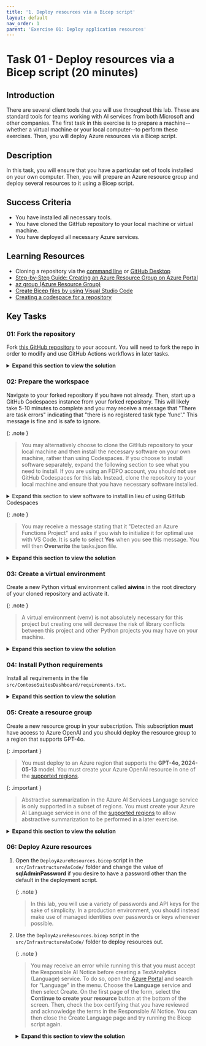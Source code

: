 ```yaml
---
title: '1. Deploy resources via a Bicep script'
layout: default
nav_order: 1
parent: 'Exercise 01: Deploy application resources'
---
```


# Task 01 - Deploy resources via a Bicep script (20 minutes)

## Introduction

There are several client tools that you will use throughout this lab. These are standard tools for teams working with AI services from both Microsoft and other companies. The first task in this exercise is to prepare a machine--whether a virtual machine or your local computer--to perform these exercises. Then, you will deploy Azure resources via a Bicep script.

## Description

In this task, you will ensure that you have a particular set of tools installed on your own computer. Then, you will prepare an Azure resource group and deploy several resources to it using a Bicep script.

## Success Criteria

- You have installed all necessary tools.
- You have cloned the GitHub repository to your local machine or virtual machine.
- You have deployed all necessary Azure services.

## Learning Resources

- Cloning a repository via the [command line](https://docs.github.com/en/github/creating-cloning-and-archiving-repositories/cloning-a-repository) or [GitHub Desktop](https://docs.github.com/en/desktop/contributing-and-collaborating-using-github-desktop/cloning-a-repository-from-github-to-github-desktop)
- [Step-by-Step Guide: Creating an Azure Resource Group on Azure Portal](https://techcommunity.microsoft.com/t5/startups-at-microsoft/step-by-step-guide-creating-an-azure-resource-group-on-azure/ba-p/3792368)
- [az group (Azure Resource Group)](https://learn.microsoft.com/cli/azure/group?view=azure-cli-latest)
- [Create Bicep files by using Visual Studio Code](https://learn.microsoft.com/azure/azure-resource-manager/bicep/visual-studio-code?tabs=CLI)
- [Creating a codespace for a repository](https://docs.github.com/en/codespaces/developing-in-a-codespace/creating-a-codespace-for-a-repository)

## Key Tasks

### 01: Fork the repository

Fork [this GitHub repository](https://github.com/microsoft/TechExcel-Integrating-Azure-PaaS-and-AI-Services-for-AI-Design-Wins) to your account. You will need to fork the repo in order to modify and use GitHub Actions workflows in later tasks.

<details markdown="block">
<summary><strong>Expand this section to view the solution</strong></summary>

In order to fork this repository, make sure that you are signed into GitHub with the account you would like to use. Then, select the **Fork** button.

![Fork the GitHub repository](../../media/Solution/0101_Fork1.png)

On the next page, select your account as the Owner and leave the repository name alone. Then, select **Create fork** to complete the process.

![Complete the process of forking the GitHub repository](../../media/Solution/0101_Fork2.png)

</details>

### 02: Prepare the workspace

Navigate to your forked repository if you have not already. Then, start up a GitHub Codespaces instance from your forked repository. This will likely take 5-10 minutes to complete and you may receive a message that "There are task errors" indicating that "there is no registered task type 'func'." This message is fine and is safe to ignore.

{: .note }
> You may alternatively choose to clone the GitHub repository to your local machine and then install the necessary software on your own machine, rather than using Codespaces. If you choose to install software separately, expand the following section to see what you need to install.
> If you are using an FDPO account, you should **not** use GitHub Codespaces for this lab. Instead, clone the repository to your local machine and ensure that you have necessary software installed.

<details markdown="block">
<summary><string>Expand this section to view software to install in lieu of using GitHub Codespaces</strong></summary>

Ensure that you have the following software installed:

1. [Visual Studio Code](https://code.visualstudio.com/) (Alternatively, if you have Visual Studio installed, you can use that.)
2. Install the following extensions in Visual Studio Code:
    - [C# Dev Kit](https://marketplace.visualstudio.com/items?itemName=ms-dotnettools.csdevkit)
    - [Bicep](https://marketplace.visualstudio.com/items?itemName=ms-azuretools.vscode-bicep)
    - [Azure Functions extension](https://marketplace.visualstudio.com/items?itemName=ms-azuretools.vscode-azurefunctions)
    - [Azure Storage extension](https://marketplace.visualstudio.com/items?itemName=ms-azuretools.vscode-azurestorage)
3. Install the [Azure Functions Core Tools](https://learn.microsoft.com/azure/azure-functions/functions-run-local), which enables an integrated local debugging experience.
4. The [Microsoft .NET 8.0 SDK](https://dotnet.microsoft.com/download/dotnet/8.0). Ensure that you have the latest version of the SDK, not the Runtime.
5. The [Azure Command Line Interface](https://learn.microsoft.com/cli/azure/install-azure-cli).
6. [A Git client](https://git-scm.com/download/). An alternative option is to install [GitHub Desktop](https://desktop.github.com/).
7. [Python 3.10 or later](https://www.python.org/downloads/). You can run all of the exercises in this lab using a standard installation of Python and do not need the Anaconda Distribution of Python. If you do have Anaconda, make sure that you can execute Python and pip commands from the command line.

    {: .note }
    > Regardless of which distribution you use, make sure that you can run `python` and `pip` from your command line. If you are not sure whether you have pip installed, run `python -m ensurepip` to check.

If you are working from a local machine or non-Codespaces VM, you will also need to clone your forked repository to the local machine.

</details>

{: .note }
> You may receive a message stating that it "Detected an Azure Functions Project" and asks if you wish to initialize it for optimal use with VS Code. It is safe to select **Yes** when you see this message. You will then **Overwrite** the tasks.json file.

<details markdown="block">
<summary><strong>Expand this section to view the solution</strong></summary>

If you are creating a GitHub Codespace, select the **Code** button on your repository. Then, in the **Codespaces** tab, select the **Create codespace on main** button. This will instantiate a Codespace.

![Create a GitHub Codespace](../../media/Solution/0101_Codespace.png)

If you are cloning your repository, select the **Code** button and then choose the **Local** tab. Copy the URL in the box. Then, to clone the repository, open a terminal and navigate to to the directory in which you'd like to clone your repository. Use the command `git clone {YOUR REPOSITORY URL}` to clone to this location.

![Clone the GitHub repository locally](../../media/Solution/0101_LocalClone.png)

</details>

### 03: Create a virtual environment

Create a new Python virtual environment called **aiwins** in the root directory of your cloned repository and activate it.

{: .note }
> A virtual environment (venv) is not absolutely necessary for this project but creating one will decrease the risk of library conflicts between this project and other Python projects you may have on your machine.

<details markdown="block">
<summary><strong>Expand this section to view the solution</strong></summary>

To create a virtual environment, perform the following steps:

1. Open up a terminal to the root directory of your Git repo. **For example**, if you cloned the repo to `C:\SourceCode\TechExcel-Integrating-Azure-PaaS-and-AI-Services-for-AI-Design-Wins`, open this directory in a command prompt. If you are using GitHub Codespaces, open a new terminal in Visual Studio Code--this will default you to the correct directory.
2. Run the following command: `python -m venv aiwins`. This will create a new virtual environment in the root directory named "aiwins" and make it available.
3. Run the following command to **activate** the virtual environment on MacOS or Linux (including GitHub Codespaces): `source aiwins/bin/activate`. If you are running this in Windows Subsystem for Linux, run the command `source aiwins/Scripts/active`. On Windows using CMD or PowerShell, use `aiwins\Scripts\activate.bat` to activate the virtual environment. Be sure to have the virtual environment active in every console or terminal you use throughout this training!

{: .note }
> In a normal terminal or command prompt, you will see `(aiwins)` before your input prompt. This will let you know that you are working in a Python virtual environment. If you are using the Visual Studio Code terminal, [this may not appear for technical reasons](https://github.com/microsoft/vscode-python/wiki/Activate-Environments-in-Terminal-Using-Environment-Variables). You can mouse over the terminal image to ensure that the virtual environment is active for your terminal.

![In Visual Studio Code, you can mouse over the terminal to view whether your virtual environment is active.](../../media/Solution/0101_VirtualEnvironment.png)

{: .note }
> You will need to activate the virtual environment on every new terminal you use. When you are done, you can return to your standard Python environment by running `deactivate` in any environment. Alternatively, you may safely close the console or terminal without deactivation if you desire--it will not harm anything.

</details>

### 04: Install Python requirements

Install all requirements in the file `src/ContosoSuitesDashboard/requirements.txt`.

<details markdown="block">
<summary><strong>Expand this section to view the solution</strong></summary>

In order to install requirements, make sure that you are in a terminal connected to your virtual environment. Then, navigate to the `src/ContosoSuitesDashboard` folder and execute the command `pip install -r requirements.txt`. This will take several minutes to install but will include all of the Python package requirements necessary for the workshop.

</details>

### 05: Create a resource group

Create a new resource group in your subscription. This subscription **must** have access to Azure OpenAI and you should deploy the resource group to a region that supports GPT-4o.

{: .important }
> You must deploy to an Azure region that supports the **GPT-4o, 2024-05-13** model. You must create your Azure OpenAI resource in one of the [supported regions](https://learn.microsoft.com/azure/ai-services/openai/concepts/models#model-summary-table-and-region-availability).

{: .important }
> Abstractive summarization in the Azure AI Services Language service is only supported in a subset of regions. You must create your Azure AI Language service in one of the [supported regions](https://learn.microsoft.com/azure/ai-services/language-service/summarization/region-support) to allow abstractive summarization to be performed in a later exercise.

<details markdown="block">
<summary><strong>Expand this section to view the solution</strong></summary>

To create a resource group using az cli, use the command `az group create`. An example of this is: `az group create -l eastus2 -n TechExcelTest`, which will create a resource group named `TechExcelTest`  in the East US 2 region.

</details>

### 06: Deploy Azure resources

1. Open the `DeployAzureResources.bicep` script in the `src/InfrastructureAsCode/` folder and change the value of **sqlAdminPassword** if you desire to have a password other than the default in the deployment script.

    {: .note }
    > In this lab, you will use a variety of passwords and API keys for the sake of simplicity. In a production environment, you should instead make use of managed identities over passwords or keys whenever possible.

2. Use the `DeployAzureResources.bicep` script in the `src/InfrastructureAsCode/` folder to deploy resources out.

    {: .note }
    > You may receive an error while running this that you must accept the Responsible AI Notice before creating a TextAnalytics (Language) service. To do so, open the [Azure Portal](https://portal.azure.com/) and search for "Language" in the menu. Choose the **Language** service and then select Create. On the first page of the form, select the **Continue to create your resource** button at the bottom of the screen. Then, check the box certifying that you have reviewed and acknowledge the terms in the Responsible AI Notice. You can then close the Create Language page and try running the Bicep script again.

    <details markdown="block">
    <summary><strong>Expand this section to view the solution</strong></summary>

    If you have Visual Studio Code installed, you can use the [Bicep extension](https://marketplace.visualstudio.com/items?itemName=ms-azuretools.vscode-bicep) to run Bicep scripts by doing the following:

    1. Open the **src/InfrastructureAsCode/DeployAzureResources.bicep** script.
    2. Use Ctrl+Shift+P (or Cmd+Shift+P on Mac) to open the Visual Studio Code prompt. Then, type `Bicep` into the search menu and choose **Bicep: Deploy Bicep Script**.

        ![Deploy a Bicep script](../../media/Solution/0101_DeployBicepScript.png)

    3. Provide a name for the deployment or accept the automatically provided name.

        ![Enter a deployment name](../../media/Solution/0101_DeploymentName.png)

    4. Select the appropriate subscription. This subscription **must** be listed for Azure OpenAI access!

        ![Select a subscription](../../media/Solution/0101_ChooseSubscription.png)

    5. Select the resource group that you created.

        ![Choose the resource group you created in this task](../../media/Solution/0101_ChooseResourceGroup.png)

    6. There will not be a parameter file for this script, so it is safe to choose **None**.

        ![Choose None for the parameter file](../../media/Solution/0101_ParameterFile.png)

    7. At this point, the deployment script will kick off. You can select the link in the **Output** window to view your deployment.

        ![View the deployment in the Azure portal](../../media/Solution/0101_CheckDeployment.png)

    8. Once your deployment completes, you should see all of your resources in the resource group you have created. These include: an API Management service, an App Service (for API), an App Service (for dashboard), an App Service plan (for API and dashboard), an App Service plan (for Function app), an Application Insights instance, an Azure Cosmos DB account, an Azure OpenAI workspace, a Container registry, a Function App, a Language service, a Log Analytics workspace, a Search service, a Speech service, a SQL database, a SQL server, and a Storage account.

    </details>
